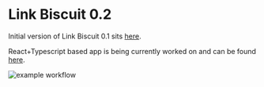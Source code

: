 # Link Biscuit 0.2

Initial version of Link Biscuit 0.1 sits [here](https://www.mediy.cz/link_biscuit/index.html).

React+Typescript based app is being currently worked on and can be found [here](https://brtsmrtn.github.io/lb_2/).

![example workflow](https://github.com/brtsmrtn/lb_2/actions/workflows/deploy.yml/badge.svg)

